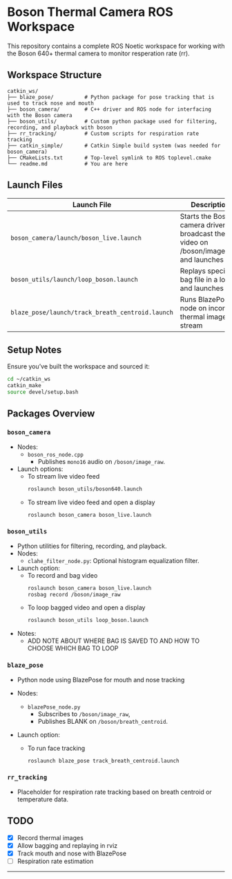 
# Boson Thermal Camera ROS Workspace

This repository contains a complete ROS Noetic workspace for working with the Boson 640+ thermal camera to monitor resperation rate (rr).

## Workspace Structure
```
catkin_ws/
├── blaze_pose/          # Python package for pose tracking that is used to track nose and mouth
├── boson_camera/        # C++ driver and ROS node for interfacing with the Boson camera
├── boson_utils/         # Custom python package used for filtering, recording, and playback with boson
├── rr_tracking/         # Custom scripts for respiration rate tracking
├── catkin_simple/       # Catkin Simple build system (was needed for boson_camera)
├── CMakeLists.txt       # Top-level symlink to ROS toplevel.cmake
└── readme.md            # You are here
```

## Launch Files
| Launch File | Description |
|-------------|-------------|
| `boson_camera/launch/boson_live.launch` | Starts the Boson camera driver to broadcast the video on /boson/image_raw and launches RViz|
| `boson_utils/launch/loop_boson.launch` | Replays specified bag file in a loop and launches RViz |
| `blaze_pose/launch/track_breath_centroid.launch` | Runs BlazePose node on incoming thermal image stream |

## Setup Notes

Ensure you’ve built the workspace and sourced it:

```bash
cd ~/catkin_ws
catkin_make
source devel/setup.bash
```

## Packages Overview

### `boson_camera`
- Nodes:
  - `boson_ros_node.cpp`
    - Publishes `mono16` audio on `/boson/image_raw`.
- Launch options:  
    - To stream live video feed
        ```bash
        roslaunch boson_utils/boson640.launch
        ```
    - To stream live video feed and open a display
        ```bash
        roslaunch boson_camera boson_live.launch
        ```

### `boson_utils`
- Python utilities for filtering, recording, and playback.
- Nodes:
  - `clahe_filter_node.py`: Optional histogram equalization filter.
- Launch option:
  - To record and bag video
    ```bash
    roslaunch boson_camera boson_live.launch
    rosbag record /boson/image_raw
    ```
  - To loop bagged video and open a display
    ```bash
    roslaunch boson_utils loop_boson.launch
    ```
- Notes:
    - ADD NOTE ABOUT WHERE BAG IS SAVED TO AND HOW TO CHOOSE WHICH BAG TO LOOP

### `blaze_pose`
- Python node using BlazePose for mouth and nose tracking

- Nodes:
  - `blazePose_node.py`
    - Subscribes to `/boson/image_raw`,
    - Publishes BLANK on `/boson/breath_centroid`.
- Launch option:
  - To run face tracking
    ```bash
    roslaunch blaze_pose track_breath_centroid.launch
    ```

### `rr_tracking`
- Placeholder for respiration rate tracking based on breath centroid or temperature data.

## TODO

- [x] Record thermal images
- [x] Allow bagging and replaying in rviz
- [x] Track mouth and nose with BlazePose
- [ ] Respiration rate estimation

---